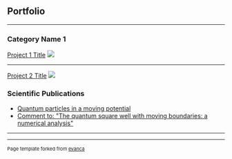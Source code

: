 ## Portfolio

---

### Category Name 1 

[Project 1 Title](/sample_page)
<img src="images/dummy_thumbnail.jpg?raw=true"/>

---
[Project 2 Title](/pdf/sample_presentation.pdf)
<img src="images/dummy_thumbnail.jpg?raw=true"/>


### Scientific Publications

- [Quantum particles in a moving potential](https://iopscience.iop.org/article/10.1088/1402-4896/ab80e6/meta)
- [Comment to: "The quantum square well with moving boundaries: a numerical analysis"](https://arxiv.org/abs/1810.11350)


---




---
<p style="font-size:11px">Page template forked from <a href="https://github.com/evanca/quick-portfolio">evanca</a></p>
<!-- Remove above link if you don't want to attibute -->
